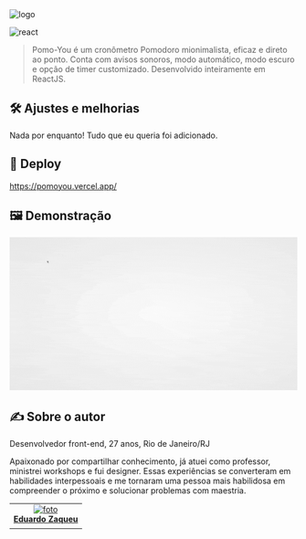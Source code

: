 <img src="https://media.discordapp.net/attachments/1032819189288816690/1080119502865444884/logo.png" alt="logo">

![react](https://img.shields.io/badge/React-20232A?style=for-the-badge&logo=react&logoColor=61DAFB)

> Pomo-You é um cronômetro Pomodoro mionimalista, eficaz e direto ao ponto. Conta com avisos sonoros, modo automático, modo escuro e opção de timer customizado. Desenvolvido inteiramente em ReactJS.

## 🛠️ Ajustes e melhorias
Nada por enquanto! Tudo que eu queria foi adicionado. 

## 🚀 Deploy
https://pomoyou.vercel.app/

## 🖼️ Demonstração
![demo](https://github.com/zaqueu-1/memo/blob/main/github/memo-demo.gif)

## ✍️ Sobre o autor
Desenvolvedor front-end, 27 anos, Rio de Janeiro/RJ

Apaixonado por compartilhar conhecimento, já atuei como professor, ministrei workshops e fui designer. Essas experiências se converteram em habilidades interpessoais e me tornaram uma pessoa mais habilidosa em compreender o próximo e solucionar problemas com maestria.

<table>
  <tr>
    <td align="center">
      <a href="#">
        <img src="https://media.discordapp.net/attachments/1032819189288816690/1080117613121765406/avatar_def-small.png?width=651&height=651" width="100px;" alt="foto"/><br>
        <sub>
          <b><a href="https://zaqueu.tech">Eduardo Zaqueu</a></b>
        </sub>
      </a>
    </td>
  </tr>
</table>